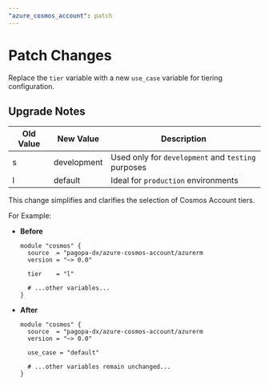 ```yaml
---
"azure_cosmos_account": patch
---
```


# Patch Changes

Replace the `tier` variable with a new `use_case` variable for tiering configuration.

## Upgrade Notes

| Old Value | New Value   | Description                                        |
|-----------|-------------|----------------------------------------------------|
| s         | development | Used only for `development` and `testing` purposes |
| l         | default     | Ideal for `production` environments                |

This change simplifies and clarifies the selection of Cosmos Account tiers.

For Example:

- **Before**

  ```hcl
  module "cosmos" {
    source  = "pagopa-dx/azure-cosmos-account/azurerm
    version = "~> 0.0"

    tier    = "l"
    
    # ...other variables...
  }
  ```

- **After**

  ```hcl
  module "cosmos" {
    source  = "pagopa-dx/azure-cosmos-account/azurerm
    version = "~> 0.0"
    
    use_case = "default"

    # ...other variables remain unchanged...
  }
  ```
